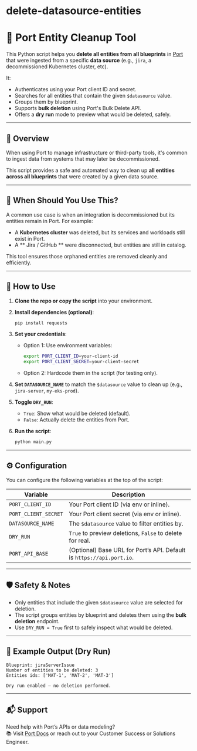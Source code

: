 # delete-datasource-entities

# 🧹 Port Entity Cleanup Tool

This Python script helps you **delete all entities from all blueprints** in [Port](https://www.getport.io) that were ingested from a specific **data source** (e.g., `jira`, a decommissioned Kubernetes cluster, etc).  

It:
- Authenticates using your Port client ID and secret.
- Searches for all entities that contain the given `$datasource` value.
- Groups them by blueprint.
- Supports **bulk deletion** using Port's Bulk Delete API.
- Offers a **dry run** mode to preview what would be deleted, safely.

---

## 📌 Overview

When using Port to manage infrastructure or third-party tools, it's common to ingest data from systems that may later be decommissioned.

This script provides a safe and automated way to clean up **all entities across all blueprints** that were created by a given data source.

---

## 🧠 When Should You Use This?

A common use case is when an integration is decommissioned but its entities remain in Port. For example:
- A **Kubernetes cluster** was deleted, but its services and workloads still exist in Port.
- A ** Jira / GitHub ** were disconnected, but entities are still in catalog.

This tool ensures those orphaned entities are removed cleanly and efficiently.

---

## 🚀 How to Use

1. **Clone the repo or copy the script** into your environment.
2. **Install dependencies (optional)**:
   ```bash
   pip install requests
   ```
3. **Set your credentials**:
   - Option 1: Use environment variables:
     ```bash
     export PORT_CLIENT_ID=your-client-id
     export PORT_CLIENT_SECRET=your-client-secret
     ```
   - Option 2: Hardcode them in the script (for testing only).
4. **Set `DATASOURCE_NAME`** to match the `$datasource` value to clean up (e.g., `jira-server`, `my-eks-prod`).
5. **Toggle `DRY_RUN`**:
   - `True`: Show what would be deleted (default).
   - `False`: Actually delete the entities from Port.

6. **Run the script**:
   ```bash
   python main.py
   ```

---

## ⚙️ Configuration

You can configure the following variables at the top of the script:

| Variable         | Description                                                                 |
|------------------|-----------------------------------------------------------------------------|
| `PORT_CLIENT_ID` | Your Port client ID (via env or inline).                                   |
| `PORT_CLIENT_SECRET` | Your Port client secret (via env or inline).                          |
| `DATASOURCE_NAME`| The `$datasource` value to filter entities by.                             |
| `DRY_RUN`        | `True` to preview deletions, `False` to delete for real.                   |
| `PORT_API_BASE`  | (Optional) Base URL for Port’s API. Default is `https://api.port.io`.      |

---

## 🛡️ Safety & Notes

- Only entities that include the given `$datasource` value are selected for deletion.
- The script groups entities by blueprint and deletes them using the **bulk deletion** endpoint.
- Use `DRY_RUN = True` first to safely inspect what would be deleted.

---

## 🧩 Example Output (Dry Run)

```
Blueprint: jiraServerIssue  
Number of entities to be deleted: 3  
Entities ids: ['MAT-1', 'MAT-2', 'MAT-3']

Dry run enabled — no deletion performed.
```

---

## 📬 Support

Need help with Port’s APIs or data modeling?  
📚 Visit [Port Docs](https://docs.getport.io) or reach out to your Customer Success or Solutions Engineer.
